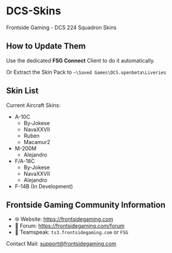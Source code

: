 # DCS-Skins
Frontside Gaming - DCS 224 Squadron Skins

## How to Update Them
Use the dedicated **FSG Connect** Client to do it automatically.

Or Extract the Skin Pack to `~\Saved Games\DCS.openbeta\Liveries`

## Skin List
Current Aircraft Skins:
- A-10C
  - By-Jokese
  - NavaXXVII
  - Ruben
  - Macamur2
- M-200M
  - Alejandro
- F/A-18C
  - By-Jokese
  - NavaXXVII
  - Alejandro
- F-14B (In Development)

## Frontside Gaming Community Information
* :globe_with_meridians: Website: https://frontsidegaming.com
* :page_with_curl: Forum: https://frontsidegaming.com/forum
* :microphone: Teamspeak: `ts3.frontsidegaming.com` or `FSG`

Contact Mail: support@frontsidegaming.com
